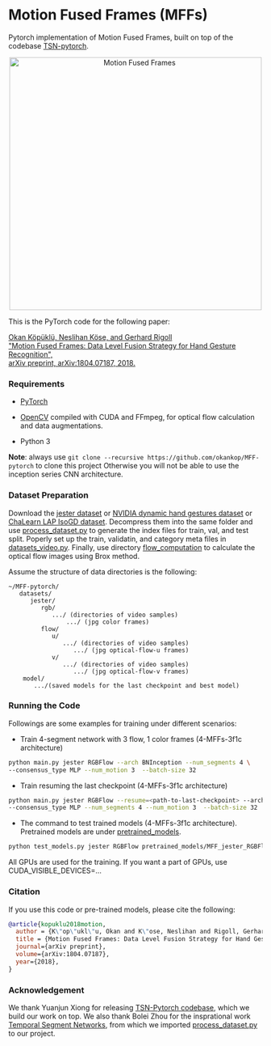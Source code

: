 # Motion Fused Frames (MFFs)

Pytorch implementation of Motion Fused Frames, built on top of the codebase [TSN-pytorch](https://github.com/yjxiong/temporal-segment-networks).

<p align="center"><img src="https://github.com/okankop/MFF-pytorch/blob/master/images/motion_fused_frames.jpg" align="middle" width="500" title="Motion Fused Frames" /></p>

This is the PyTorch code for the following paper:

[
Okan Köpüklü, Neslihan Köse, and Gerhard Rigoll  
"Motion Fused Frames: Data Level Fusion Strategy for Hand Gesture Recognition",  
arXiv preprint, arXiv:1804.07187, 2018.
](https://arxiv.org/abs/1804.07187)


### Requirements
* [PyTorch](http://pytorch.org/)

* [OpenCV](https://opencv.org/) compiled with CUDA and FFmpeg, for optical flow calculation and data augmentations.

* Python 3

**Note**: always use `git clone --recursive https://github.com/okankop/MFF-pytorch` to clone this project
Otherwise you will not be able to use the inception series CNN architecture.

### Dataset Preparation
Download the [jester dataset](https://www.twentybn.com/datasets/something-something) or [NVIDIA dynamic hand gestures dataset](http://research.nvidia.com/publication/online-detection-and-classification-dynamic-hand-gestures-recurrent-3d-convolutional) or [ChaLearn LAP IsoGD dataset](http://www.cbsr.ia.ac.cn/users/jwan/database/isogd.html). Decompress them into the same folder and use [process_dataset.py](process_dataset.py) to generate the index files for train, val, and test split. Poperly set up the train, validatin, and category meta files in [datasets_video.py](datasets_video.py). Finally, use directory [flow_computation](flow_computation) to calculate the optical flow images using Brox method.

Assume the structure of data directories is the following:

```misc
~/MFF-pytorch/
   datasets/
      jester/
         rgb/
            .../ (directories of video samples)
                .../ (jpg color frames)
         flow/
            u/
               .../ (directories of video samples)
                  .../ (jpg optical-flow-u frames)
            v/
               .../ (directories of video samples)
                  .../ (jpg optical-flow-v frames)
    model/
       .../(saved models for the last checkpoint and best model)
```


### Running the Code
Followings are some examples for training under different scenarios:

* Train 4-segment network with 3 flow, 1 color frames (4-MFFs-3f1c architecture)
```bash
python main.py jester RGBFlow --arch BNInception --num_segments 4 \
--consensus_type MLP --num_motion 3  --batch-size 32
```

* Train resuming the last checkpoint (4-MFFs-3f1c architecture)
```bash
python main.py jester RGBFlow --resume=<path-to-last-checkpoint> --arch BNInception \
--consensus_type MLP --num_segments 4 --num_motion 3  --batch-size 32
```

* The command to test trained models (4-MFFs-3f1c architecture). Pretrained models are under [pretrained_models](pretrained_models).

```bash
python test_models.py jester RGBFlow pretrained_models/MFF_jester_RGBFlow_BNInception_segment4_3f1c_best.pth.tar --arch BNInception --consensus_type MLP --test_crops 1 --num_motion 3 --test_segments 4
```

All GPUs are used for the training. If you want a part of GPUs, use CUDA_VISIBLE_DEVICES=...

### Citation
If you use this code or pre-trained models, please cite the following:

```bibtex
@article{kopuklu2018motion,
  author = {K\"op\"ukl\"u, Okan and K\"ose, Neslihan and Rigoll, Gerhard},
  title = {Motion Fused Frames: Data Level Fusion Strategy for Hand Gesture Recognition},
  journal={arXiv preprint},
  volume={arXiv:1804.07187},
  year={2018},
}
```

### Acknowledgement
We thank Yuanjun Xiong for releasing [TSN-Pytorch codebase](https://github.com/yjxiong/temporal-segment-networks), which we build our work on top. We also thank Bolei Zhou for the insprational work [Temporal Segment Networks](https://arxiv.org/pdf/1711.08496.pdf), from which we imported [process_dataset.py](https://github.com/metalbubble/TRN-pytorch/blob/master/process_dataset.py) to our project.
